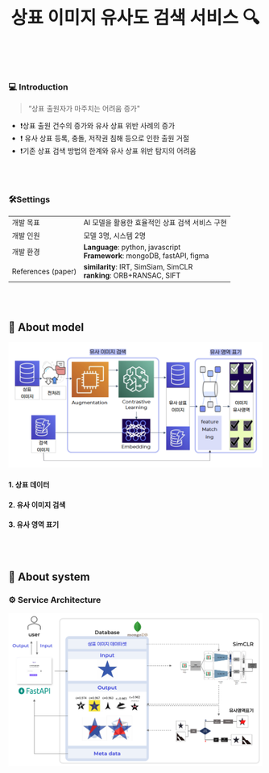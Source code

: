 

<b><div align="center" style="font-size:250%">
  상표 이미지 유사도 검색 서비스  🔍
</div></b>


<br/><br/>

### 💻 Introduction

> “상표 출원자가 마주치는 어려움 증가"
- ❗️상표 출원 건수의 증가와 유사 상표 위반 사례의 증가
- ❗️ 유사 상표 등록, 충돌, 저작권 침해 등으로 인한 출원 거절
- ❗️기존 상표 검색 방법의 한계와 유사 상표 위반 탐지의 어려움

<!-- ### 핵심 기능 -->



<br/><br/>
### 🛠️Settings
|||
|------|---|
|개발 목표|AI 모델을 활용한 효율적인 상표 검색 서비스 구현|
|개발 인원|모델 3명, 시스템 2명|
|개발 환경| **Language**: python, javascript <br/>**Framework**: mongoDB, fastAPI, figma|
|References (paper)|**similarity**: IRT, SimSiam, SimCLR <br/>**ranking**: ORB+RANSAC, SIFT|


<br/><br/>
## 📌 About model
<p align="center">
<img src="readme_src/flow.png"/>
</p>


#### 1. 상표 데이터

#### 2. 유사 이미지 검색

#### 3. 유사 영역 표기




<br/><br/>
## 📌 About system
### ⚙️ Service Architecture
<p align="center">
<img src="readme_src/system.png"/>
</p>
 


